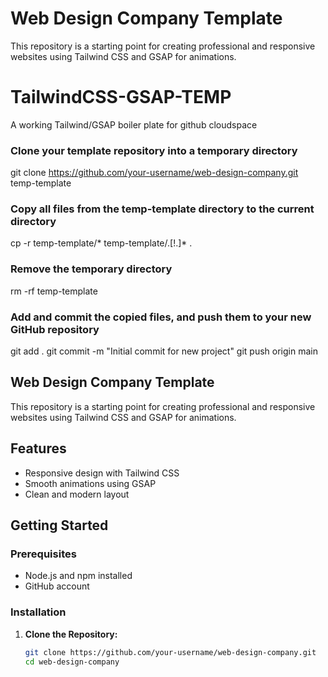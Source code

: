 # Web Design Company Template

This repository is a starting point for creating professional and responsive websites using Tailwind CSS and GSAP for animations.


# TailwindCSS-GSAP-TEMP
A working Tailwind/GSAP boiler plate for github cloudspace

### Clone your template repository into a temporary directory
git clone https://github.com/your-username/web-design-company.git temp-template

### Copy all files from the temp-template directory to the current directory
cp -r temp-template/* temp-template/.[!.]* .

### Remove the temporary directory
rm -rf temp-template

### Add and commit the copied files, and push them to your new GitHub repository
git add .
git commit -m "Initial commit for new project"
git push origin main


## Web Design Company Template

This repository is a starting point for creating professional and responsive websites using Tailwind CSS and GSAP for animations.

## Features

- Responsive design with Tailwind CSS
- Smooth animations using GSAP
- Clean and modern layout

## Getting Started

### Prerequisites

- Node.js and npm installed
- GitHub account

### Installation

1. **Clone the Repository:**

   ```bash
   git clone https://github.com/your-username/web-design-company.git
   cd web-design-company



